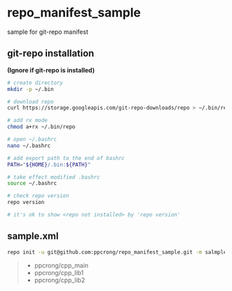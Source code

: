 # repo_manifest_sample
sample for git-repo manifest

## git-repo installation

**(Ignore if git-repo is installed)**

```sh
# create directory
mkdir -p ~/.bin

# download repo
curl https://storage.googleapis.com/git-repo-downloads/repo > ~/.bin/repo

# add rx mode
chmod a+rx ~/.bin/repo

# open ~/.bashrc
nano ~/.bashrc

# add export path to the end of bashrc
PATH="${HOME}/.bin:${PATH}"

# take effect modified .bashrc
source ~/.bashrc

# check repo version
repo version

# it's ok to show <repo not installed> by 'repo version'
```

## sample.xml
```sh
repo init -u git@github.com:ppcrong/repo_manifest_sample.git -m salmple.xml -b dev --worktree
```

>    * ppcrong/cpp_main
>    * ppcrong/cpp_lib1
>    * ppcrong/cpp_lib2


